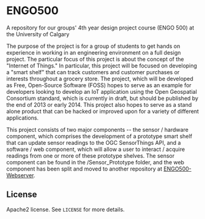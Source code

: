 ENGO500
=======

A repository for our groups' 4th year design project course (ENGO 500) at the University of Calgary

The purpose of the project is for a group of students to get hands on experience in working in an engineering environment on a full design project. The particular focus of this project is about the concept of the "Internet of Things." In particular, this project will be focused on developing a "smart shelf" that can track customers and customer purchases or interests throughout a grocery store. The project, which will be developed as Free, Open-Source Software (FOSS) hopes to serve as an example for developers looking to develop an IoT application using the Open Geospatial Consortium standard, which is currently in draft, but should be published by the end of 2013 or early 2014. This project also hopes to serve as a stand alone product that can be hacked or improved upon for a variety of different applications. 

This project consists of two major components -- the sensor / hardware component, which comprises the development of a prototype smart shelf that can update sensor readings to the OGC SensorThings API, and a software / web component, which will allow a user to interact / acquire readings from one or more of these prototype shelves. The sensor component can be found in the /Sensor_Prototype folder, and the web component has been split and moved to another repository at [ENGO500-Webserver](https://github.com/ThatGeoGuy/ENGO500-Webserver). 

## License

Apache2 license. See `LICENSE` for more details.  
